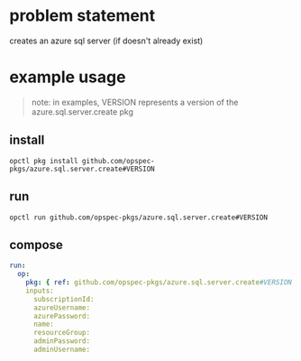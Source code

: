 # problem statement
creates an azure sql server (if doesn't already exist)

# example usage

> note: in examples, VERSION represents a version of the azure.sql.server.create pkg

## install

```shell
opctl pkg install github.com/opspec-pkgs/azure.sql.server.create#VERSION
```

## run

```
opctl run github.com/opspec-pkgs/azure.sql.server.create#VERSION
```

## compose

```yaml
run:
  op:
    pkg: { ref: github.com/opspec-pkgs/azure.sql.server.create#VERSION }
    inputs: 
      subscriptionId: 
      azureUsername: 
      azurePassword: 
      name: 
      resourceGroup: 
      adminPassword: 
      adminUsername: 
```

